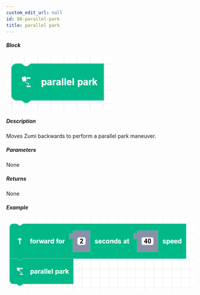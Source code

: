 ```yaml
---
custom_edit_url: null
id: 08-parallel-park
title: parallel park
---
```


##### Block

![parallel park image](parallel_park.png)

##### Description

Moves Zumi backwards to perform a parallel park maneuver. 

##### Parameters

None

##### Returns

None

##### Example

![parallel park example](parallel_park_example.png)
